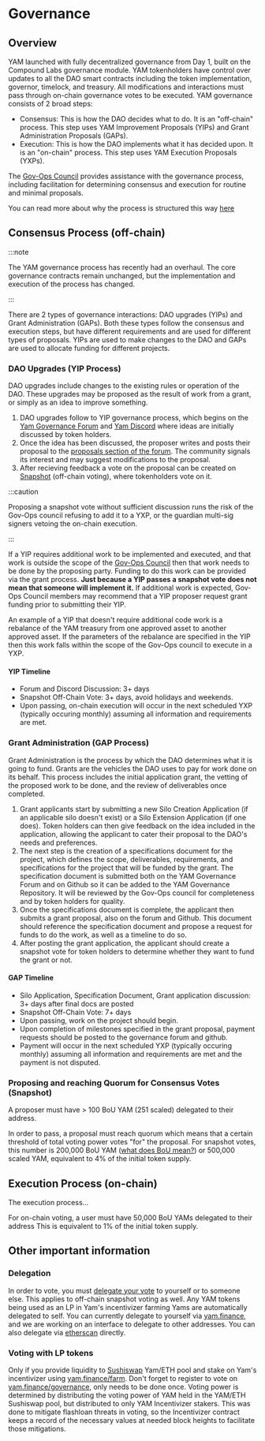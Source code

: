 # Governance

## Overview

YAM launched with fully decentralized governance from Day 1, built on the Compound Labs governance module. YAM tokenholders have control over updates to all the DAO smart contracts including the token implementation, governor, timelock, and treasury. All modifications and interactions must pass through on-chain governance votes to be executed. YAM governance consists of 2 broad steps:

- Consensus: This is how the DAO decides what to do. It is an "off-chain" process. This step uses YAM Improvement Proposals (YIPs) and Grant Administration Proposals (GAPs).
- Execution: This is how the DAO implements what it has decided upon. It is an "on-chain" process. This step uses YAM Execution Proposals (YXPs).

The [Gov-Ops Council]() provides assistance with the governance process, including facilitation for determining consensus and execution for routine and minimal proposals.

You can read more about why the process is structured this way [here]()

## Consensus Process (off-chain)

:::note

The YAM governance process has recently had an overhaul. The core governance contracts remain unchanged, but the implementation and execution of the process has changed.

:::

There are 2 types of governance interactions: DAO upgrades (YIPs) and Grant Administration (GAPs). Both these types follow the consensus and execution steps, but have different requirements and are used for different types of proposals. YIPs are used to make changes to the DAO and GAPs are used to allocate funding for different projects.

### DAO Upgrades (YIP Process)

DAO upgrades include changes to the existing rules or operation of the DAO. These upgrades may be proposed as the result of work from a grant, or simply as an idea to improve something. 
1. DAO upgrades follow to YIP governance process, which begins on the [Yam Governance Forum]() and [Yam Discord]() where ideas are initially discussed by token holders. 
2. Once the idea has been discussed, the proposer writes and posts their proposal to the [proposals section of the forum](). The community signals its interest and may suggest modifications to the proposal.
3. After recieving feedback a vote on the proposal can be created on [Snapshot]() (off-chain voting), where tokenholders vote on it.

:::caution

Proposing a snapshot vote without sufficient discussion runs the risk of the Gov-Ops council refusing to add it to a YXP, or the guardian multi-sig signers vetoing the on-chain execution.

:::

If a YIP requires additional work to be implemented and executed, and that work is outside the scope of the [Gov-Ops Council]() then that work needs to be done by the proposing party. Funding to do this work can be provided via the grant process. **Just because a YIP passes a snapshot vote does not mean that someone will implement it.** If additional work is expected, Gov-Ops Council members may recommend that a YIP proposer request grant funding prior to submitting their YIP.

An example of a YIP that doesn't require additional code work is a rebalance of the YAM treasury from one approved asset to another approved asset. If the parameters of the rebalance are specified in the YIP then this work falls within the scope of the Gov-Ops council to execute in a YXP.

#### YIP Timeline

- Forum and Discord Discussion: 3+ days
- Snapshot Off-Chain Vote: 3+ days, avoid holidays and weekends.
- Upon passing, on-chain execution will occur in the next scheduled YXP (typically occuring monthly) assuming all information and requirements are met.

### Grant Administration (GAP Process)

Grant Administration is the process by which the DAO determines what it is going to fund. Grants are the vehicles the DAO uses to pay for work done on its behalf. This process includes the initial application grant, the vetting of the proposed work to be done, and the review of deliverables once completed. 

1. Grant applicants start by submitting a new Silo Creation Application (if an applicable silo doesn't exist) or a Silo Extension Application (if one does). Token holders can then give feedback on the idea included in the application, allowing the applicant to cater their proposal to the DAO's needs and preferences. 
2. The next step is the creation of a specifications document for the project, which defines the scope, deliverables, requirements, and specifications for the project that will be funded by the grant. The specification document is submitted both on the YAM Governance Forum and on Github so it can be added to the YAM Governance Repository. It will be reviewed by the Gov-Ops council for completeness and by token holders for quality.
3. Once the specifications document is complete, the applicant then submits a grant proposal, also on the forum and Github. This document should reference the specification document and propose a request for funds to do the work, as well as a timeline to do so.
4. After posting the grant application, the applicant should create a snapshot vote for token holders to determine whether they want to fund the grant or not.

#### GAP Timeline

- Silo Application, Specification Document, Grant application discussion: 3+ days after final docs are posted
- Snapshot Off-Chain Vote: 7+ days
- Upon passing, work on the project should begin.
- Upon completion of milestones specified in the grant proposal, payment requests should be posted to the governance forum and github.
- Payment will occur in the next scheduled YXP (typically occuring monthly) assuming all information and requirements are met and the payment is not disputed.

### Proposing and reaching Quorum for Consensus Votes (Snapshot)

A proposer must have > 100 BoU YAM (251 scaled) delegated to their address.

In order to pass, a proposal must reach quorum which means that a certain threshold of total voting power votes "for" the proposal. For snapshot votes, this number is 200,000 BoU YAM ([what does BoU mean?]()) or 500,000 scaled YAM, equivalent to 4% of the initial token supply.

## Execution Process (on-chain)

The execution process...

For on-chain voting, a user must have 50,000 BoU YAMs delegated to their address This is equivalent to 1% of the initial token supply.

## Other important information

### Delegation

In order to vote, you must [delegate your vote]() to yourself or to someone else. This applies to off-chain snapshot voting as well. Any YAM tokens being used as an LP in Yam's incentivizer farming Yams are automatically delegated to self. You can currently delegate to yourself via [yam.finance](), and we are working on an interface to delegate to other addresses. You can also delegate via [etherscan]() directly.

### Voting with LP tokens

Only if you provide liquidity to [Sushiswap]() Yam/ETH pool and stake on Yam's incentivizer using [yam.finance/farm](). Don't forget to register to vote on [yam.finance/governance](), only needs to be done once. Voting power is determined by distributing the voting power of YAM held in the YAM/ETH Sushiswap pool, but distributed to only YAM Incentivizer stakers. This was done to mitigate flashloan threats in voting, so the Incentivizer contract keeps a record of the necessary values at needed block heights to facilitate those mitigations.
